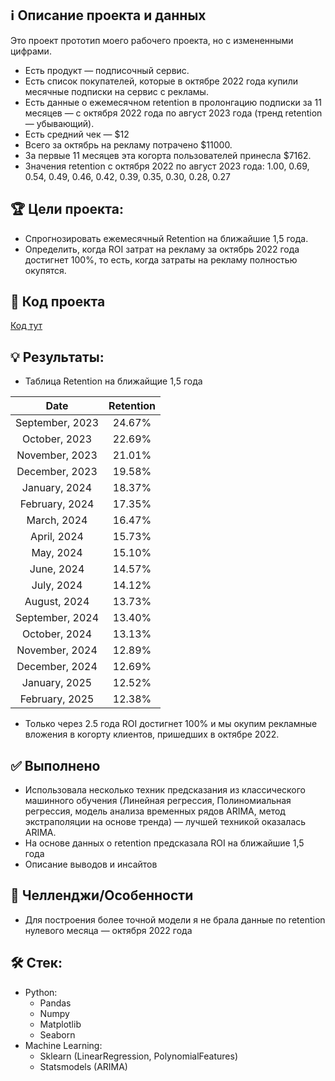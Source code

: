 ## ℹ️ Описание проекта и данных
Это проект прототип моего рабочего проекта, но с измененными цифрами. </br>

* Есть продукт — подписочный сервис. </br>
* Есть список покупателей, которые в октябре 2022 года купили месячные подписки на сервис с рекламы. </br>
* Есть данные о ежемесячном retention в пролонгацию подписки за 11 месяцев — с октября 2022 года по август 2023 года (тренд retention — убывающий).</br>
* Есть средний чек — $12 </br>
* Всего за октябрь на рекламу потрачено $11000. </br>
* За первые 11 месяцев эта когорта пользователей принесла $7162. </br>
* Значения retention c октября 2022 по август 2023 года:  1.00, 0.69, 0.54, 0.49, 0.46, 0.42, 0.39, 0.35, 0.30, 0.28, 0.27

## 🏆 Цели проекта:
* Спрогнозировать ежемесячный Retention на ближайшие 1,5 года.
* Определить, когда ROI затрат на рекламу за октябрь 2022 года достигнет 100%, то есть, когда затраты на рекламу полностью окупятся.


## 🐍 Код проекта
[Код тут](https://github.com/lalonzadentro/Data-Analyst-Portfolio/blob/main/Projects/Retention%20and%20ROI%20prediction/Retention%20and%20ROI%20forecasting%20(1).ipynb)

## 💡 Результаты:
* Таблица Retention на ближайщие 1,5 года

Date      | Retention |
|:-------------:|:---------:|
| September, 2023 |  24.67%   |
|  October, 2023  |  22.69%   |
| November, 2023  |  21.01%   |
| December, 2023  |  19.58%   |
|  January, 2024  |  18.37%   |
| February, 2024  |  17.35%   |
|   March, 2024   |  16.47%   |
|   April, 2024   |  15.73%   |
|     May, 2024   |  15.10%   |
|    June, 2024   |  14.57%   |
|    July, 2024   |  14.12%   |
|  August, 2024   |  13.73%   |
| September, 2024 |  13.40%   |
|  October, 2024  |  13.13%   |
| November, 2024  |  12.89%   |
| December, 2024  |  12.69%   |
|  January, 2025  |  12.52%   |
| February, 2025  |  12.38%   |

* Только через 2.5 года ROI достигнет 100% и мы окупим рекламные вложения в когорту клиентов, пришедших в октябре 2022.

## ✅ Выполнено
* Использовала несколько техник предсказания из классического машинного обучения (Линейная регрессия, Полиномиальная регрессия, модель анализа временных рядов ARIMA, метод экстраполяции на основе тренда) — лучшей техникой оказалась ARIMA.
* На основе данных о retention предсказала ROI на ближайшие 1,5 года
* Описание выводов и инсайтов
  
## 🧗 Челленджи/Особенности
* Для построения более точной модели я не брала данные по retention нулевого месяца — октября 2022 года


## 🛠 Стек:
* Python:
  * Pandas
  * Numpy
  * Matplotlib
  * Seaborn
* Machine Learning:
  * Sklearn (LinearRegression, PolynomialFeatures)
  * Statsmodels (ARIMA)

